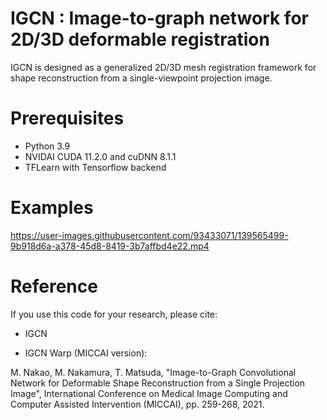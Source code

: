 # IGCN : Image-to-graph network for 2D/3D deformable registration
IGCN is designed as a generalized 2D/3D mesh registration framework for shape reconstruction from a single-viewpoint projection image. 


# Prerequisites
- Python 3.9
- NVIDAI CUDA 11.2.0 and cuDNN 8.1.1
- TFLearn with Tensorflow backend

# Examples
https://user-images.githubusercontent.com/93433071/139565499-9b918d6a-a378-45d8-8419-3b7affbd4e22.mp4


# Reference
If you use this code for your research, please cite:

- IGCN


- IGCN Warp (MICCAI version): 

M. Nakao, M. Nakamura, T. Matsuda, "Image-to-Graph Convolutional Network for Deformable Shape Reconstruction from a Single Projection Image", International Conference on Medical Image Computing and Computer Assisted Intervention (MICCAI), pp. 259-268, 2021.

